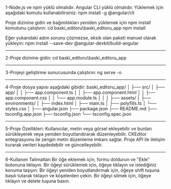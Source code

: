 1-Node.js ve npm yüklü olmalıdır.
Angular CLI yüklü olmalıdır. Yüklemek için aşağıdaki komutu kullanabilirsiniz:
npm install -g @angular/cli

Proje dizinine gidin ve bağımlılıkları yeniden yüklemek için npm install komutunu çalıştırın:
cd baski_editoru\baski_editoru_app
npm install

Eğer yukarıdaki adım sorunu çözmezse, eksik olan paketi manuel olarak yükleyin:
npm install --save-dev @angular-devkit/build-angular

---

2-Proje dizinine gidin:
cd baski_editoru\baski_editoru_app

---

3-Projeyi geliştirme sunucusunda çalıştırın:
ng serve -o

---

4-Proje dosya yapısı aşağıdaki gibidir:
baski_editoru_app/
│
├── src/
│ ├── app/
│ │ ├── app.component.ts
│ │ ├── app.component.html
│ │ ├── app.component.css
│ │ └── app.module.ts
│ │
│ ├── assets/
│ ├── environments/
│ ├── index.html
│ ├── main.ts
│ ├── polyfills.ts
│ └── styles.css
│
├── angular.json
├── package.json
├── README.md
├── tsconfig.app.json
├── tsconfig.json
└── tsconfig.spec.json

---

5-Proje Özellikleri:
Kullanıcılar, metin veya görsel ekleyebilir ve bunları sürükleyerek veya yeniden boyutlandırarak düzenleyebilir.
CKEditor entegrasyonu ile zengin metin düzenleme imkanı sağlar.
Proje API ile iletişim kurarak verileri kaydedebilir ve güncelleyebilir.

---

6-Kullanım Talimatları
Bir öğe eklemek için, formu doldurun ve "Ekle" butonuna tıklayın.
Bir öğeyi sürüklemek için, öğeye tıklayın ve istediğiniz konuma taşıyın.
Bir öğeyi yeniden boyutlandırmak için, öğeye shift tuşuna basılı tutarak tıklayın ve köşelerden çekin.
Bir öğeyi silmek için, öğeye tıklayın ve delete tuşuna basın.

